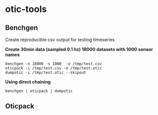 # otic-tools


## Benchgen

Create reproducible csv output for testing timeseries

**Create 30min data (sampled 0.1 hz) 18000 datasets with 1000 sensor names**

```
benchgen -n 18000 -s 1000  -o /tmp/test.csv
oticpack -i /tmp/test.csv -o /tmp/test.otic
dumpotic -i /tmp/test.otic --skipout
```

**Using direct chaining**

```
benchgen | oticpack | dumpotic
```


## Oticpack



